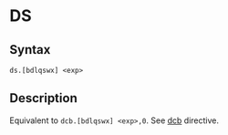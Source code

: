 # DS

## Syntax
```assembly
ds.[bdlqswx] <exp>
```

## Description
Equivalent to `dcb.[bdlqswx] <exp>,0`.
See [dcb](dcb.md) directive.